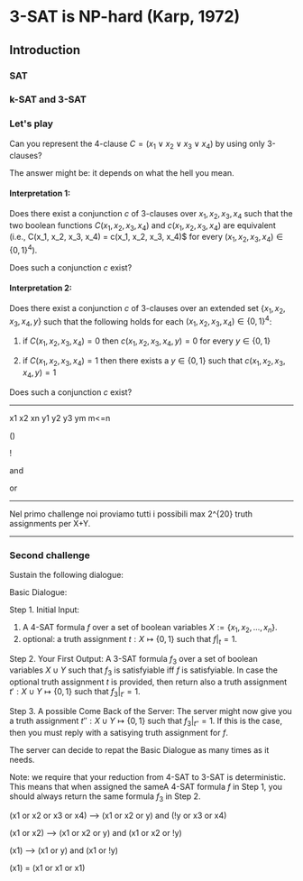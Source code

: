 # 3-SAT is NP-hard (Karp, 1972) 

## Introduction

### SAT

### k-SAT and 3-SAT


### Let's play

Can you represent the 4-clause $C=(x_1 \vee x_2 \vee x_3 \vee x_4 )$
by using only 3-clauses?

The answer might be: it depends on what the hell you mean.

#### Interpretation 1:

Does there exist a conjunction $c$ of 3-clauses over $x_1, x_2, x_3, x_4$ such that the two boolean functions $C(x_1, x_2, x_3, x_4)$ and $c(x_1, x_2, x_3, x_4)$ are equivalent (i.e., C(x_1, x_2, x_3, x_4) = c(x_1, x_2, x_3, x_4)$ for every $(x_1, x_2, x_3, x_4)\in \{0,1\}^4$).

Does such a conjunction $c$ exist?


#### Interpretation 2:

Does there exist a conjunction $c$ of 3-clauses over an extended set $\{x_1, x_2, x_3, x_4, y\}$ such that the following holds for each $(x_1, x_2, x_3, x_4)\in \{0,1\}^4$:

1. if $C(x_1, x_2, x_3, x_4)=0$ then $c(x_1, x_2, x_3, x_4, y)=0$ for every $y\in \{0,1\}$
    
2. if $C(x_1, x_2, x_3, x_4)=1$ then there exists a $y\in \{0,1\}$ such that $c(x_1, x_2, x_3, x_4, y)=1$

Does such a conjunction $c$ exist?

---
x1 x2 xn  y1 y2 y3   ym  m<=n

()

!

and

or

---

Nel primo challenge noi proviamo tutti i possibili max 2^{20} truth assignments per X+Y.

---


### Second challenge

Sustain the following dialogue:

Basic Dialogue:

Step 1. Initial Input:
   1. A 4-SAT formula $f$ over a set of boolean variables $X := \{x_1, x_2, \ldots , x_n\}$. 
   2. optional: a truth assignment $t:X \mapsto \{0,1\}$ such that $f|_t = 1$.

Step 2. Your First Output: A 3-SAT formula $f_3$ over a set of boolean variables $X\cup Y$ such that $f_3$ is satisfyiable iff $f$ is satisfyiable.
In case the optional truth assignment $t$ is provided, then return also a truth assignment $t':X\cup Y \mapsto \{0,1\}$ such that $f_3|_{t'} = 1$.  

Step 3. A possible Come Back of the Server:
The server might now give you a truth assignment $t'':X\cup Y \mapsto \{0,1\}$ such that $f_3|_{t''} = 1$. If this is the case, then you must reply with a satisying truth assignment for $f$.

The server can decide to repat the Basic Dialogue as many times as it needs.

Note: we require that your reduction from 4-SAT to 3-SAT is deterministic. This means that when assigned the sameA 4-SAT formula $f$ in Step 1, you should always return the same formula $f_3$ in Step 2.



(x1 or x2 or x3 or x4) --> (x1 or x2 or y) and (!y or x3 or x4)


(x1 or x2)  --> (x1 or x2 or y) and (x1 or x2 or !y)

(x1) --> (x1 or y) and (x1 or !y)

(x1) = (x1 or x1 or x1)

